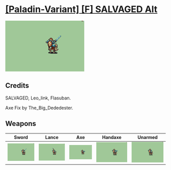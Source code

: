 # [\[Paladin-Variant\] \[F\] SALVAGED Alt](./)

<img src="./1.%20Sword/Sword_000.png" alt="[Paladin-Variant] [F] SALVAGED Alt standing" />

## Credits

SALVAGED, Leo_link, Flasuban.

Axe Fix by The_Big_Dededester.

## Weapons


|Sword |Lance |Axe |Handaxe |Unarmed |
|  :---: | :---: | :---: | :---: | :---: |
| <img alt="Sword animation" src="./1.%20Sword/Sword.gif" /> | <img alt="Lance animation" src="./2.%20Lance/Lance.gif" /> | <img alt="Axe animation" src="./3.%20Axe/Axe.gif" /> | <img alt="Handaxe animation" src="./4.%20Handaxe/Handaxe.gif" /> | <img alt="Unarmed animation" src="./8.%20Unarmed/Unarmed.gif" /> |

